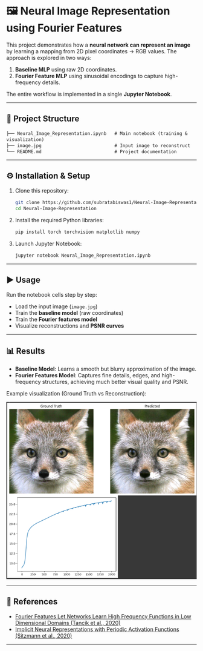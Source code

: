 # 🖼️ Neural Image Representation using Fourier Features

This project demonstrates how a **neural network can represent an image** by learning a mapping from 2D pixel coordinates → RGB values. The approach is explored in two ways:

1. **Baseline MLP** using raw 2D coordinates.
2. **Fourier Feature MLP** using sinusoidal encodings to capture high-frequency details.

The entire workflow is implemented in a single **Jupyter Notebook**.

---

## 📂 Project Structure

```
├── Neural_Image_Representation.ipynb   # Main notebook (training & visualization)
├── image.jpg                           # Input image to reconstruct
└── README.md                           # Project documentation
```

---

## ⚙️ Installation & Setup

1. Clone this repository:

   ```bash
   git clone https://github.com/subratabiswas1/Neural-Image-Representation.git
   cd Neural-Image-Representation
   ```

2. Install the required Python libraries:

   ```bash
   pip install torch torchvision matplotlib numpy
   ```

3. Launch Jupyter Notebook:

   ```bash
   jupyter notebook Neural_Image_Representation.ipynb
   ```

---

## ▶️ Usage

Run the notebook cells step by step:

* Load the input image (`image.jpg`)
* Train the **baseline model** (raw coordinates)
* Train the **Fourier features model**
* Visualize reconstructions and **PSNR curves**

---

## 📊 Results

* **Baseline Model**: Learns a smooth but blurry approximation of the image.
* **Fourier Features Model**: Captures fine details, edges, and high-frequency structures, achieving much better visual quality and PSNR.

Example visualization (Ground Truth vs Reconstruction):

<img src="./visualize.png">

---

## 📖 References

* [Fourier Features Let Networks Learn High Frequency Functions in Low Dimensional Domains (Tancik et al., 2020)](https://arxiv.org/abs/2006.10739)
* [Implicit Neural Representations with Periodic Activation Functions (Sitzmann et al., 2020)](https://arxiv.org/abs/2006.09661)

---
